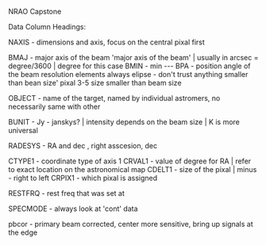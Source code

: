 NRAO Capstone


  Data Column Headings:
  
 NAXIS - dimensions and axis, focus on the central pixal first

 BMAJ - major axis of the beam 'major axis of the beam' | usually in arcsec = degree/3600 | degree for this case
 BMIN - min ---
 BPA - position angle of the beam
 resolution elements 
 always elipse - don't trust anything smaller than bean size'
 pixal 3-5 size smaller than beam size 

 OBJECT - name of the target, named by individual astromers, no necessarily same with other

 BUNIT - Jy - janskys? | intensity depends on the beam size | K is more universal

 RADESYS - RA and dec , right asscesion, dec 

 CTYPE1 - coordinate type of axis 1
 CRVAL1 - value of degree for RA | refer to exact location on the astronomical map
 CDELT1 - size of the pixal | minus - right to left
 CRPIX1 - which pixal is assigned

 RESTFRQ - rest freq that was set at 

 SPECMODE - always look at 'cont' data

 pbcor - primary beam corrected, center more sensitive, bring up signals at the edge
